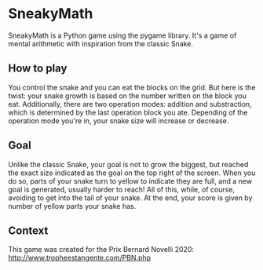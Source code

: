 # SneakyMath
SneakyMath is a Python game using the pygame library.
It's a game of mental arithmetic with inspiration from the classic Snake.
## How to play
You control the snake and you can eat the blocks on the grid. But here is the twist: your snake growth is based on the number written on the block you eat. Additionally, there are two operation modes: addition and substraction, which is determined by the last operation block you ate. Depending of the operation mode you're in, your snake size will increase or decrease.
## Goal
Unlike the classic Snake, your goal is not to grow the biggest, but reached the exact size indicated as the goal on the top right of the screen. When you do so, parts of your snake turn to yellow to indicate they are full, and a new goal is generated, usually harder to reach! All of this, while, of course, avoiding to get into the tail of your snake. At the end, your score is given by number of yellow parts your snake has.
## Context
This game was created for the Prix Bernard Novelli 2020:
http://www.tropheestangente.com/PBN.php
